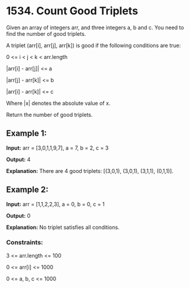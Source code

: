 # 1534. Count Good Triplets

Given an array of integers arr, and three integers a, b and c. You need to find the number of good triplets.

A triplet (arr[i], arr[j], arr[k]) is good if the following conditions are true:

0 <= i < j < k < arr.length

|arr[i] - arr[j]| <= a

|arr[j] - arr[k]| <= b

|arr[i] - arr[k]| <= c

Where |x| denotes the absolute value of x.

Return the number of good triplets.

 

## Example 1:

**Input:** arr = [3,0,1,1,9,7], a = 7, b = 2, c = 3

**Output:** 4

**Explanation:** There are 4 good triplets: [(3,0,1), (3,0,1), (3,1,1), (0,1,1)].

## Example 2:

**Input:** arr = [1,1,2,2,3], a = 0, b = 0, c = 1

**Output:** 0

**Explanation:** No triplet satisfies all conditions.
 

### Constraints:

3 <= arr.length <= 100

0 <= arr[i] <= 1000

0 <= a, b, c <= 1000
